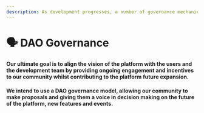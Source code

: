 ```yaml
---
description: As development progresses, a number of governance mechanics are planned.
---
```


# 🗣 DAO Governance

#### Our ultimate goal is to align the vision of the platform with the users and the development team by providing ongoing engagement and incentives to our community whilst contributing to the platform future expansion.

#### We intend to use a DAO governance model, allowing our community to make proposals and giving them a voice in decision making on the future of the platform, new features and events.
